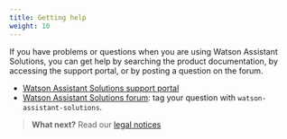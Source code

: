 ```yaml
---
title: Getting help
weight: 10
---
```

If you have problems or questions when you are using Watson Assistant Solutions, you can get help by searching the product documentation, by accessing the support portal, or by posting a question on the forum. 

- [Watson Assistant Solutions support portal](https://www.ibm.com/mysupport/s/topic/0TO500000002aQvGAI/watson-assistant-solutions?language=en_US&t=1532958100517)
- [Watson Assistant Solutions forum](https://stackoverflow.com/questions/tagged/watson-assistant-solutions): tag your question with `watson-assistant-solutions`.

> **What next?** Read our [legal notices]({{site.baseurl}}/legal/terms-of-use)
